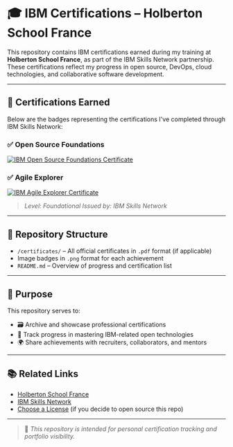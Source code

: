 # 🎓 IBM Certifications – Holberton School France

This repository contains IBM certifications earned during my training at **Holberton School France**, as part of the IBM Skills Network partnership. These certifications reflect my progress in open source, DevOps, cloud technologies, and collaborative software development.

---

## 🏅 Certifications Earned

Below are the badges representing the certifications I've completed through IBM Skills Network:

### ✅ Open Source Foundations
[![IBM Open Source Foundations Certificate](https://img.shields.io/badge/View-Certificate-blue?style=for-the-badge&logo=readthedocs)](https://courses.skillsbuild.skillsnetwork.site/certificates/04947224e1cb4683ab2f76b518c89184)

### ✅ Agile Explorer
[![IBM Agile Explorer Certificate](https://img.shields.io/badge/View-Certificate-blue?style=for-the-badge&logo=readthedocs)](./certificate-agile.pdf)

> *Level: Foundational*
> *Issued by: IBM Skills Network*

<!-- You can duplicate the block below for future certifications -->

<!--
### ✅ [Name of Certification]
![Badge Title](./badge-file-name.png)

> *Level: [Foundational / Intermediate / Advanced]*
> *Issued by: IBM Skills Network*
-->

---

## 📁 Repository Structure

- `/certificates/` – All official certificates in `.pdf` format (if applicable)
- Image badges in `.png` format for each achievement
- `README.md` – Overview of progress and certification list

---

## 🎯 Purpose

This repository serves to:
- 🗃️ Archive and showcase professional certifications
- 🚀 Track progress in mastering IBM-related open technologies
- 🌍 Share achievements with recruiters, collaborators, and mentors

---

## 📚 Related Links

- [Holberton School France](https://www.holbertonschool.fr/)
- [IBM Skills Network](https://skills.network/)
- [Choose a License](https://choosealicense.com/) (if you decide to open source this repo)

---

> 📌 *This repository is intended for personal certification tracking and portfolio visibility.*
